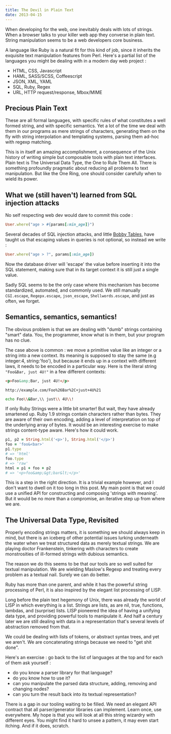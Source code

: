 ```yaml
---
title: The Devil in Plain Text
date: 2013-04-15
---
```


When developing for the web, one inevitably deals with lots of strings. When a browser talks to your killer web app they converse in plain text. String manipulation seems to be a web developers core business.

A language like Ruby is a natural fit for this kind of job, since it inherits the exquisite text manipulation features from Perl. Here's a partial list of the languages you might be dealing with in a modern day web project :

* HTML, CSS, Javascript
* HAML, SASS/SCSS, Coffeescript
* JSON, XML, YAML
* SQL, Ruby, Regex
* URL, HTTP request/response, Mbox/MIME

## Precious Plain Text

These are all formal languages, with specific rules of what constitutes a well formed string, and with specific semantics. Yet a lot of the time we deal with them in our programs as mere strings of characters, generating them on the fly with string interpolation and templating systems, parsing them ad-hoc with regexp matching.

This is in itself an amazing accomplishment, a consequence of the Unix history of writing simple but composable tools with plain text interfaces. Plain text is The Universal Data Type, the One to Rule Them All. There is something profoundly pragmatic about reducing all problems to text manipulation. But like the One Ring, one should consider carefully when to wield its power.

## What we (still haven't) learned from SQL injection attacks

No self respecting web dev would dare to commit this code :

````ruby
User.where("age > #{params[:min_age]}")
````

Several decades of SQL injection attacks, and little [Bobby Tables](http://xkcd.com/327/), have taught us that escaping values in queries is not optional, so instead we write :

````ruby
User.where("age > ?", params[:min_age])
````

Now the database driver will 'escape' the value before inserting it into the SQL statement, making sure that in its target context it is still just a single value.

Sadly SQL seems to be the only case where this mechanism has become standardized, automated, and commonly used. We still manually `CGI.escape`, `Regepx.escape`, `json_escape`, `Shellwords.escape`, and just as often, we forget.

## Semantics, semantics, semantics!

The obvious problem is that we are dealing with "dumb" strings containing "smart" data. You, the programmer, know what is in them, but your program has no clue.

The case above is common : we move a primitive value like an integer or a string into a new context. Its meaning is supposed to stay the same (e.g integer:4, string:'foo'), but because it ends up in a context with different laws, it needs to be encoded in a particular way. Here is the literal string `"Foo&Bar, just 4U!"` in a few different contexts:

````html
<p>Foo&amp;Bar, just 4U!</p>
````

````
http://example.com/Foo%26Bar%2C+just+4U%21
````

````bash
echo Foo\\&Bar,\\ just\\ 4U\\!
````

If only Ruby Strings were a little bit smarter! But wait, they have already smartened up. Ruby 1.9 strings contain characters rather than bytes. They are aware of their own encoding, adding a level of interpretation on top of the underlying array of bytes. It would be an interesting exercise to make strings content-type aware. Here's how it could work.

````ruby
p1, p2 = String.html('<p>'), String.html('</p>')
foo = 'foo&<bar>'
p1.type
# => 'html'
foo.type
# => 'raw'
html = p1 + foo + p2
# => '<p>foo&amp;&gt;bar&lt;</p>'
````

This is a step in the right direction. It is a trivial example however, and I don't want to dwell on it too long in this post. My main point is that we could use a unified API for constructing and composing 'strings with meaning'. But it would be no more than a compromise, an iterative step up from where we are.

## The Universal Data Type, Revisited

Properly encoding strings matters, it is something we should always keep in mind, but there is an iceberg of other potential issues lurking underneath the water when we treat structured data as merely textual strings. We are playing doctor Frankenstein, tinkering with characters to create monstrosities of ill-formed strings with dubious semantics.

The reason we do this seems to be that our tools are so well suited for textual manipulation. We are wielding Maslow's Regexp and treating every problem as a textual nail. Surely we can do better.

Ruby has more than one parent, and while it has the powerful string processing of Perl, it is also inspired by the elegant list processing of LISP.

Long before the plain text hegemony of Unix, there was already the world of LISP in which everything is a list. Strings are lists, as are nil, true, functions, lambdas, and (surprise) lists. LISP pioneered the idea of having a unifying data type, and providing powerful tools to manipulate it. And half a century later we are still dealing with data in a representation that's several levels of abstraction removed from that.

We could be dealing with lists of tokens, or abstract syntax trees, and yet we aren't. We are concatenating strings because we need to "get shit done".

Here's an exercise : go back to the list of languages at the top and for each of them ask yourself :

* do you know a parser library for that language?
* do you know how to use it?
* can you manipulate the parsed data structure, adding, removing and changing nodes?
* can you turn the result back into its textual representation?

There is a gap in our tooling waiting to be filled. We need an elegant API contract that all parser/generator libraries can implement. Learn once, use everywhere. My hope is that you will look at all this string wizardry with different eyes. You might find it hard to unsee a pattern, it may even start itching. And if it does, scratch.
